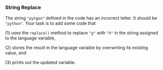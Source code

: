 ### String Replace
The string ```"pytgon"``` defined in the code has an incorrect letter. It should be ```"python"```. Your task is to add some code that

(1) uses the ```replace()``` method to replace ```"g"``` with ```"h"``` in the string assigned to the language variable,

(2) stores the result in the language variable by overwriting its existing value, and

(3) prints out the updated variable.
